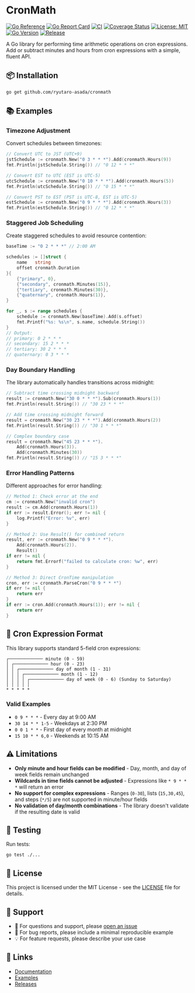 # CronMath

[![Go Reference](https://pkg.go.dev/badge/github.com/ryutaro-asada/cronmath.svg)](https://pkg.go.dev/github.com/ryutaro-asada/cronmath)
[![Go Report Card](https://goreportcard.com/badge/github.com/ryutaro-asada/cronmath)](https://goreportcard.com/report/github.com/ryutaro-asada/cronmath)
[![CI](https://github.com/ryutaro-asada/cronmath/actions/workflows/ci.yml/badge.svg)](https://github.com/ryutaro-asada/cronmath/actions/workflows/ci.yml)
[![Coverage Status](https://coveralls.io/repos/github/ryutaro-asada/cronmath/badge.svg?branch=main)](https://coveralls.io/github/ryutaro-asada/cronmath?branch=main)
[![License: MIT](https://img.shields.io/badge/License-MIT-yellow.svg)](https://opensource.org/licenses/MIT)
[![Go Version](https://img.shields.io/github/go-mod/go-version/ryutaro-asada/cronmath)](https://go.dev/)
[![Release](https://img.shields.io/github/release/ryutaro-asada/cronmath.svg)](https://github.com/ryutaro-asada/cronmath/releases/latest)

A Go library for performing time arithmetic operations on cron expressions. Add or subtract minutes and hours from cron expressions with a simple, fluent API.

## 📦 Installation

```bash
go get github.com/ryutaro-asada/cronmath
```

## 📚 Examples

### Timezone Adjustment

Convert schedules between timezones:

```go
// Convert UTC to JST (UTC+9)
jstSchedule := cronmath.New("0 3 * * *").Add(cronmath.Hours(9))
fmt.Println(jstSchedule.String()) // "0 12 * * *"

// Convert EST to UTC (EST is UTC-5)
utcSchedule := cronmath.New("0 10 * * *").Add(cronmath.Hours(5))
fmt.Println(utcSchedule.String()) // "0 15 * * *"

// Convert PST to EST (PST is UTC-8, EST is UTC-5)
estSchedule := cronmath.New("0 9 * * *").Add(cronmath.Hours(3))
fmt.Println(estSchedule.String()) // "0 12 * * *"
```

### Staggered Job Scheduling

Create staggered schedules to avoid resource contention:

```go
baseTime := "0 2 * * *" // 2:00 AM

schedules := []struct {
    name   string
    offset cronmath.Duration
}{
    {"primary", 0},
    {"secondary", cronmath.Minutes(15)},
    {"tertiary", cronmath.Minutes(30)},
    {"quaternary", cronmath.Hours(1)},
}

for _, s := range schedules {
    schedule := cronmath.New(baseTime).Add(s.offset)
    fmt.Printf("%s: %s\n", s.name, schedule.String())
}
// Output:
// primary: 0 2 * * *
// secondary: 15 2 * * *
// tertiary: 30 2 * * *
// quaternary: 0 3 * * *
```

### Day Boundary Handling

The library automatically handles transitions across midnight:

```go
// Subtract time crossing midnight backward
result := cronmath.New("30 0 * * *").Sub(cronmath.Hours(1))
fmt.Println(result.String()) // "30 23 * * *"

// Add time crossing midnight forward
result = cronmath.New("30 23 * * *").Add(cronmath.Hours(2))
fmt.Println(result.String()) // "30 1 * * *"

// Complex boundary case
result = cronmath.New("45 23 * * *").
    Add(cronmath.Hours(3)).
    Add(cronmath.Minutes(30))
fmt.Println(result.String()) // "15 3 * * *"
```

### Error Handling Patterns

Different approaches for error handling:

```go
// Method 1: Check error at the end
cm := cronmath.New("invalid cron")
result := cm.Add(cronmath.Hours(1))
if err := result.Error(); err != nil {
    log.Printf("Error: %v", err)
}

// Method 2: Use Result() for combined return
result, err := cronmath.New("0 9 * * *").
    Add(cronmath.Hours(2)).
    Result()
if err != nil {
    return fmt.Errorf("failed to calculate cron: %w", err)
}

// Method 3: Direct CronTime manipulation
cron, err := cronmath.ParseCron("0 9 * * *")
if err != nil {
    return err
}
if err := cron.Add(cronmath.Hours(1)); err != nil {
    return err
}
```

## 🎯 Cron Expression Format

This library supports standard 5-field cron expressions:

```
┌───────────── minute (0 - 59)
│ ┌───────────── hour (0 - 23)
│ │ ┌───────────── day of month (1 - 31)
│ │ │ ┌───────────── month (1 - 12)
│ │ │ │ ┌───────────── day of week (0 - 6) (Sunday to Saturday)
│ │ │ │ │
* * * * *
```

### Valid Examples
- `0 9 * * *` - Every day at 9:00 AM
- `30 14 * * 1-5` - Weekdays at 2:30 PM
- `0 0 1 * *` - First day of every month at midnight
- `15 10 * * 6,0` - Weekends at 10:15 AM

## ⚠️ Limitations

- **Only minute and hour fields can be modified** - Day, month, and day of week fields remain unchanged
- **Wildcards in time fields cannot be adjusted** - Expressions like `* 9 * * *` will return an error
- **No support for complex expressions** - Ranges (`0-30`), lists (`15,30,45`), and steps (`*/5`) are not supported in minute/hour fields
- **No validation of day/month combinations** - The library doesn't validate if the resulting date is valid

## 🧪 Testing

Run tests:
```bash
go test ./...
```

## 📄 License

This project is licensed under the MIT License - see the [LICENSE](LICENSE) file for details.

## 📮 Support

- 📧 For questions and support, please [open an issue](https://github.com/ryutaro-asada/cronmath/issues)
- 🐛 For bug reports, please include a minimal reproducible example
- 💡 For feature requests, please describe your use case

## 🔗 Links

- [Documentation](https://pkg.go.dev/github.com/ryutaro-asada/cronmath)
- [Examples](https://github.com/ryutaro-asada/cronmath/tree/main/examples)
- [Releases](https://github.com/ryutaro-asada/cronmath/releases)

